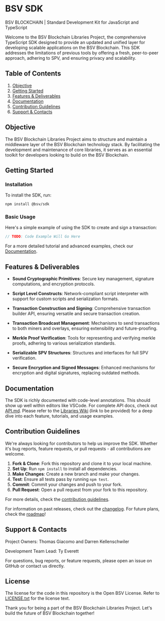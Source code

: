 # BSV SDK

BSV BLOCKCHAIN | Standard Development Kit for JavaScript and TypeScript

Welcome to the BSV Blockchain Libraries Project, the comprehensive TypeScript SDK designed to provide an updated and unified layer for developing scalable applications on the BSV Blockchain. This SDK addresses the limitations of previous tools by offering a fresh, peer-to-peer approach, adhering to SPV, and ensuring privacy and scalability.

## Table of Contents

1. [Objective](#objective)
2. [Getting Started](#getting-started)
3. [Features & Deliverables](#features--deliverables)
4. [Documentation](#documentation)
5. [Contribution Guidelines](#contribution-guidelines)
6. [Support & Contacts](#support--contacts)

## Objective

The BSV Blockchain Libraries Project aims to structure and maintain a middleware layer of the BSV Blockchain technology stack. By facilitating the development and maintenance of core libraries, it serves as an essential toolkit for developers looking to build on the BSV Blockchain.

## Getting Started

### Installation

To install the SDK, run:

```bash
npm install @bsv/sdk
```

### Basic Usage

Here's a simple example of using the SDK to create and sign a transaction:

```typescript
// TODO: Code Example Will Go Here
```

For a more detailed tutorial and advanced examples, check our [Documentation](#documentation).

## Features & Deliverables

- **Sound Cryptographic Primitives**: Secure key management, signature computations, and encryption protocols.
  
- **Script Level Constructs**: Network-compliant script interpreter with support for custom scripts and serialization formats.
  
- **Transaction Construction and Signing**: Comprehensive transaction builder API, ensuring versatile and secure transaction creation.
  
- **Transaction Broadcast Management**: Mechanisms to send transactions to both miners and overlays, ensuring extensibility and future-proofing.
  
- **Merkle Proof Verification**: Tools for representing and verifying merkle proofs, adhering to various serialization standards.
  
- **Serializable SPV Structures**: Structures and interfaces for full SPV verification.
  
- **Secure Encryption and Signed Messages**: Enhanced mechanisms for encryption and digital signatures, replacing outdated methods.

## Documentation

The SDK is richly documented with code-level annotations. This should show up well within editors like VSCode. For complete API docs, check out [API.md](./API.md). Please refer to the [Libraries Wiki](#) (link to be provided) for a deep dive into each feature, tutorials, and usage examples.

## Contribution Guidelines

We're always looking for contributors to help us improve the SDK. Whether it's bug reports, feature requests, or pull requests - all contributions are welcome.

1. **Fork & Clone**: Fork this repository and clone it to your local machine.
2. **Set Up**: Run `npm install` to install all dependencies.
3. **Make Changes**: Create a new branch and make your changes.
4. **Test**: Ensure all tests pass by running `npm test`.
5. **Commit**: Commit your changes and push to your fork.
6. **Pull Request**: Open a pull request from your fork to this repository.

For more details, check the [contribution guidelines](./CONTRIBUTING.md).

For information on past releases, check out the [changelog](./CHANGELOG.md). For future plans, check the [roadmap](./ROADMAP.md)!

## Support & Contacts

Project Owners: Thomas Giacomo and Darren Kellenschwiler

Development Team Lead: Ty Everett

For questions, bug reports, or feature requests, please open an issue on GitHub or contact us directly.

## License

The license for the code in this repository is the Open BSV License. Refer to [LICENSE.txt](./LICENSE.txt) for the license text.

Thank you for being a part of the BSV Blockchain Libraries Project. Let's build the future of BSV Blockchain together!
